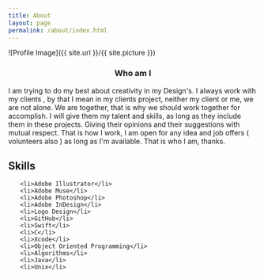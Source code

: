 ```yaml
---
title: About
layout: page
permalink: /about/index.html
---
```

<style>
img { width: 50%; margin: 0 auto; display: block; }
</style>

![Profile Image]({{ site.url }}/{{ site.picture }})

<h3><center>Who am I</center></h3>

<p>I am trying to do my best about creativity in my Design's. I always work with my clients , by that I mean in my clients project, neither my client or me, we are not alone. We are together, that is why we should work together for accomplish. I will give them my talent and skills, as long as they include them in these projects. Giving their opinions and their suggestions with mutual respect. That is how I work, I am open for any idea and job offers ( volunteers also ) as long as I'm available. That is who I am, thanks.</p>


<h2>Skills</h2>

<ul class="skill-list">

	<li>Adobe Illustrator</li>
	<li>Adobe Muse</li>
	<li>Adobe Photoshop</li>
	<li>Adobe InDesign</li>
	<li>Logo Design</li>
	<li>GitHub</li>
	<li>Swift</li>
	<li>C</li>
	<li>Xcode</li>
	<li>Object Oriented Programming</li>
	<li>Algorithms</li>
	<li>Java</li>
	<li>Unix</li>

</ul>